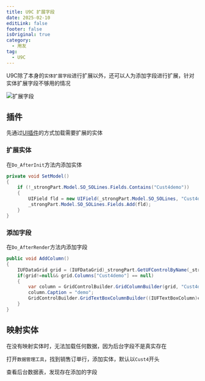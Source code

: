 ```yaml
---
title: U9C 扩展字段
date: 2025-02-10
editLink: false
footer: false
isOriginal: true
category:
  - 用友
tag:
  - U9C
---
```


U9C除了本身的`实体扩展字段`进行扩展以外，还可以人为添加字段进行扩展，针对实体扩展字段不够用的情况

![扩展字段](https://image.ilyl.life:8443/yonyou/u9c/plugin/ui/u9c_ui_filedextend.png)

## 插件

先通过[UI插件](ui_plugin.md)的方式加载需要扩展的实体

### 扩展实体

在`Do_AfterInit`方法内添加实体

```cs
private void SetModel()
{
    if (!_strongPart.Model.SO_SOLines.Fields.Contains("Cust4demo"))
    {
        UIField fld = new UIField(_strongPart.Model.SO_SOLines, "Cust4demo", typeof(string), true, "", null, "Cust4demo", true, true, false, null, true);
        _strongPart.Model.SO_SOLines.Fields.Add(fld);
    }
}
```

### 添加字段

在`Do_AfterRender`方法内添加字段

```cs
public void AddColumn()
{
    IUFDataGrid grid = (IUFDataGrid)_strongPart.GetUFControlByName(_strongPart.TopLevelContainer, "DataGrid4");
    if(grid!=null&& grid.Columns["Cust4demo"] == null)
    {
        var column = GridControlBuilder.GridColumnBuilder(grid, "Cust4demo", "TextBoxColumnModel", "", 0, _strongPart.Model.SO_SOLines.Fields["Cust4demo"], "Cust4demo", false, true, true, false, false, true, 0, 100, "50", true, false, "", "UUID", "UUID", "UUID");
        column.Caption = "demo";
        GridControlBuilder.GridTextBoxColumnBuilder((IUFTextBoxColumn)column, "", TextAlign.Left, false, "", false, "1", "1", "50");
    }
}
```

## 映射实体

在没有映射实体时，无法加载任何数据，因为后台字段不是真实存在

打开`数据管理工具`，找到销售订单行，添加实体，默认以`Cust4`开头

查看后台数据表，发现存在添加的字段
